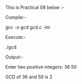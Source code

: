 This is Practical 08 below :-

Compile:-

gcc -o gcd gcd.c -lm

Execute:-

./gcd

Output:-

Enter two positive integers: 36 50

GCD of 36 and 50 is 2

